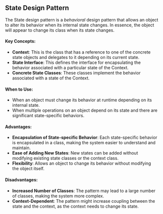 ## State Design Pattern

The State design pattern is a *behavioral* design pattern that allows an object to alter its behavior when its internal state changes. 
In essence, the object will appear to change its class when its state changes.

#### Key Concepts:
- **Context**: This is the class that has a reference to one of the concrete state objects and delegates to it depending on its current state.
- **State Interface**: This defines the interface for encapsulating the behavior associated with a particular state of the Context.
- **Concrete State Classes**: These classes implement the behavior associated with a state of the Context.

#### When to Use:
- When an object must change its behavior at runtime depending on its internal state.
- When multiple operations on an object depend on its state and there are significant state-specific behaviors.

#### Advantages:
- **Encapsulation of State-specific Behavior**: Each state-specific behavior is encapsulated in a class, making the system easier to understand and maintain.
- **Ease of Adding New States**: New states can be added without modifying existing state classes or the context class.
- **Flexibility**: Allows an object to change its behavior without modifying the object itself.


#### Disadvantages:
- **Increased Number of Classes**: The pattern may lead to a large number of classes, making the system more complex.
- **Context-Dependent**: The pattern might increase coupling between the state and the context, as the context needs to change its state.